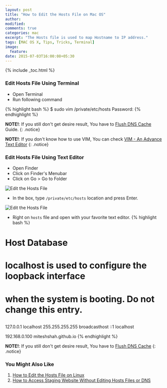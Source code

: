 ```yaml
---
layout: post
title: "How to Edit the Hosts File on Mac OS"
author:
modified:
comments: true
categories: mac
excerpt: "The Hosts file is used to map Hostname to IP address."
tags: [MAC OS X, Tips, Tricks, Terminal]
image:
  feature:
date: 2015-07-03T16:00:08+05:30
---
```


{% include _toc.html %}

### Edit Hosts File Using Terminal

* Open Terminal
* Run following command

{% highlight bash %}
$ sudo vim /private/etc/hosts
Password:
{% endhighlight %}

**NOTE!**: If you still don't get desire result, You have to <a href="/mac/how-to-flush-dns-cache-on-mac-os/">Flush DNS Cache</a> Guide.
{: .notice}

**NOTE!**: If you don't know how to use VIM, You can check <a href="/linux/basics/vim-an-advance-text-editor/">VIM - An Advance Text Editor</a>
{: .notice}

### Edit Hosts File Using Text Editor

* Open Finder
* Click on Finder's Menubar
* Click on Go > Go to Folder

<img alt="Edit the Hosts File" src="https://cloud.githubusercontent.com/assets/1223371/8497943/1bc287d4-219f-11e5-8cfd-b0a1c801440b.png">

* In the box, type `/private/etc/hosts` location and press Enter.
<img alt="Edit the Hosts File" src="https://cloud.githubusercontent.com/assets/1223371/8497942/1bc0d2a4-219f-11e5-9e2d-2775cb4e2844.jpg">

* Right on `hosts` file and open with your favorite text editor.
{% highlight bash %}
##
# Host Database
#
# localhost is used to configure the loopback interface
# when the system is booting.  Do not change this entry.
##
127.0.0.1	localhost
255.255.255.255	broadcasthost
::1             localhost

192.168.0.100   miteshshah.github.io
{% endhighlight %}

**NOTE!**: If you still don't get desire result, You have to <a href="/mac/how-to-flush-dns-cache-on-mac-os/">Flush DNS Cache</a>
{: .notice}

### You Might Also Like

1. <a href="/linux/tutorials/how-to-edit-the-hosts-file-on-linux/">How to Edit the Hosts File on Linux</a>
1. <a href="/tips-and-tricks/how-to-access-staging-website-without-editing-hosts-files-or-dns/">How to Access Staging Website Without Editing Hosts Files or DNS</a>
